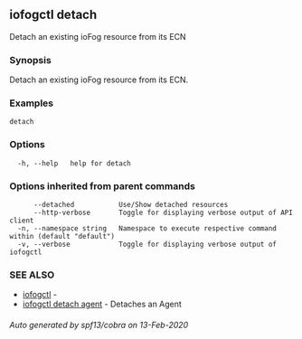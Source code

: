 ## iofogctl detach

Detach an existing ioFog resource from its ECN

### Synopsis

Detach an existing ioFog resource from its ECN.

### Examples

```
detach
```

### Options

```
  -h, --help   help for detach
```

### Options inherited from parent commands

```
      --detached           Use/Show detached resources
      --http-verbose       Toggle for displaying verbose output of API client
  -n, --namespace string   Namespace to execute respective command within (default "default")
  -v, --verbose            Toggle for displaying verbose output of iofogctl
```

### SEE ALSO

* [iofogctl](iofogctl.md)	 - 
* [iofogctl detach agent](iofogctl_detach_agent.md)	 - Detaches an Agent

###### Auto generated by spf13/cobra on 13-Feb-2020
